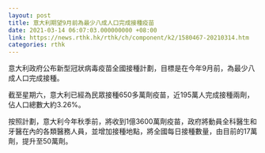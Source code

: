 ```yaml
---
layout: post
title: 意大利期望9月前為最少八成人口完成接種疫苗
date: 2021-03-14 06:07:03.000000000 +08:00
link: https://news.rthk.hk/rthk/ch/component/k2/1580467-20210314.htm
categories: rthk
---
```


意大利政府公布新型冠狀病毒疫苗全國接種計劃，目標是在今年9月前，為最少八成人口完成接種。

截至星期六，意大利已經為民眾接種650多萬劑疫苗，近195萬人完成接種兩劑，佔人口總數大約3.26%。

按照計劃，意大利今年秋季前，將收到1億3600萬劑疫苗，政府將動員全科醫生和牙醫在內的各類醫務人員，並增加接種地點，將全國每日接種數量，由目前的17萬劑，提升至50萬劑。
